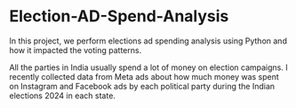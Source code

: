 # Election-AD-Spend-Analysis
In this project, we perform elections ad spending analysis using Python  and how it impacted the voting patterns.

All the parties in India usually spend a lot of money on election campaigns. I recently collected data from Meta ads about how much money was spent on Instagram and Facebook ads by each political party during the Indian elections 2024 in each state.

